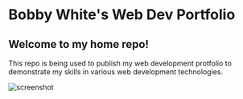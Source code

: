 # Bobby White's Web Dev Portfolio

## Welcome to my home repo!

This repo is being used to publish my web development protfolio to demonstrate my skills in various web development technologies.

![screenshot](/PortfolioSiteScreenshot.png)
